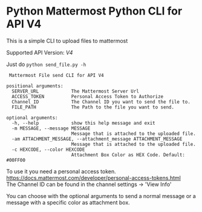 # Python Mattermost Python CLI for API V4

This is a simple CLI to upload files to mattermost

Supported API Version: *V4*

Just do `python send_file.py -h`

~~~~{.python}
 Mattermost File send CLI for API V4

positional arguments:
  SERVER_URL            The Mattermost Server Url
  ACCESS_TOKEN          Personal Access Token to Authorize
  Channel_ID            The Channel ID you want to send the file to.
  FILE_PATH             The Path to the file you want to send.

optional arguments:
  -h, --help            show this help message and exit
  -m MESSAGE, --message MESSAGE
                        Message that is attached to the uploaded file.
  -am ATTACHMENT_MESSAGE, --attachment_message ATTACHMENT_MESSAGE
                        Message that is attached to the uploaded file.
  -c HEXCODE, --color HEXCODE
                        Attachment Box Color as HEX Code. Default: #00FF00
~~~~


To use it you need a personal access token.
https://docs.mattermost.com/developer/personal-access-tokens.html  
The Channel ID can be found in the channel settings -> 'View Info'

You can choose with the optional arguments to send a normal message or a message with a specific color as attachment box.
